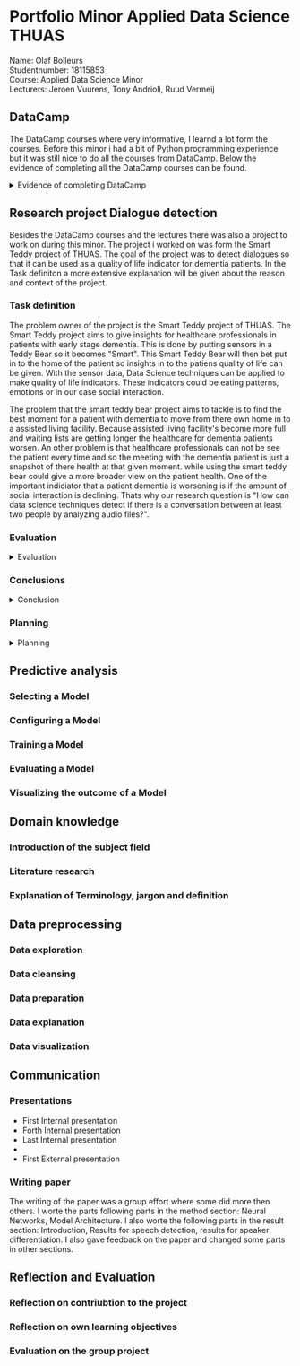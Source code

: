# Portfolio Minor Applied Data Science THUAS
Name: Olaf Bolleurs  <br />
Studentnumber: 18115853 <br />
Course: Applied Data Science Minor <br />
Lecturers: Jeroen Vuurens, Tony Andrioli, Ruud Vermeij

## DataCamp
The DataCamp courses where very informative, I learnd a lot form the courses. Before this minor i had a bit of Python programming experience but it was still nice to do all the courses from DataCamp. Below the evidence of completing all the DataCamp courses can be found.
<details> <summary>Evidence of completing DataCamp</summary>

![Images](/Evidence/datacamp_proof.png)
![Images](/Evidence/datacamp_proof_2.png)
</details>

## Research project Dialogue detection
Besides the DataCamp courses and the lectures there was also a project to work on during this minor. The project i worked on was form the Smart Teddy project of THUAS. The goal of the project was to detect dialogues so that it can be used as a quality of life indicator for dementia patients. In the Task definiton a more extensive explanation will be given about the reason and context of the project. 

### Task definition
The problem owner of the project is the Smart Teddy project of THUAS. The Smart Teddy project aims to give insights for healthcare professionals in patients with early stage dementia. This is done by putting sensors in a Teddy Bear so it becomes "Smart". This Smart Teddy Bear will then bet put in to the home of the patient so insights in to the patiens quality of life can be given. With the sensor data, Data Science techniques can be applied to make quality of life indicators. These indicators could be eating patterns, emotions or in our case social interaction.

The problem that the smart teddy bear project aims to tackle is to find the best moment for a patient with dementia to move from there own home in to a assisted living facility. Because assisted living facility's become more full and waiting lists are getting longer the healthcare for dementia patients worsen. An other problem is that healthcare professionals can not be see the patient every time and so the meeting with the dementia patient is just a snapshot of there health at that given moment. while using the smart teddy bear could give a more broader view on the patient health. One of the important indiciator that a patient dementia is worsening is if the amount of social interaction is declining. Thats why our research question is "How can data science techniques detect if there is a conversation between at least two people by analyzing audio files?".

### Evaluation
<details> <summary>Evaluation</summary>
 For as good as we did, there is still room for improvement. So for future work i recommend to look more into improving the filtering model, we have found some      papers that made a voice detection model with better accuracy scores then ours did. I think the main reason why our model does not score aswell as other models is that we needed to put some more time in to developing that model. We hade a first draft that worked great, we thought, but i made an programming error that we overlooked in evaluating and found out at a later stage of the project. So that would be the main focus for future work in my opion. 

 For the voice comparison model improvements could allwasy be made to add more speakers to the dataset so we than know for sure it is not overfitting on the   speakers we put in now. This could also be check to make a test dataset with different speakers than in the training en validiation dataset. 

 It would also be good to look more into the combining of the two models. At the moment of writing we do not have a good way of evaluating the combined model. A way of improving could be to make a dataset with more labels so an accuracy score of the two combined models can be made.
</details>

### Conclusions
<details> <summary>Conclusion</summary>
  The resutls of our study are very promising. We made two models with both good resutls. The results are shown bellow in two models.
  
  Resutls of the first model
  
|          | Accuracy | Precision | Recall | f1   |
|----------|----------|-----------|--------|------|
| Voice    | -        | 0.85      | 0.94   | 0.89 |
| No Voice | -        | 0.94      | 0.84   | 0.88 |
| Total    | 0.89     |           |        |      |
  
  Resutls of the second model
  
|          | Accuracy | Precision | Recall | f1   |
|----------|----------|-----------|--------|------|
| Voice    | -        | 0.96      | 0.92   | 0.94 |
| No Voice | -        | 0.93      | 0.96   | 0.94 |
| Total    | 0.94     |           |        |      |
  
  As seen in the tabels the models have good results that we as a project group are happy with. These results were gotten on a test set.
  Now the research question "How can data science techniques detect if there is a conversation between at least two people by analyzing audio files?" can be answered. We did this by making two Convolutional Neural Nerworks (CNN) with Mel Frequency Cepstral Coefficients (MFCC) as input data. The two models are combined so the first model acts as a filter for the second model. The first model filters the audio sampels that have no speech in them and feeds the sampels with speech to the second model. The second model then compares two sampels with each other to see if the sampels are form the same speaker or from a different speaker. 
  
</details>

### Planning
<details> <summary>Planning</summary>
  For this project we used Scrum for the planning of this project. We had 2 week sprints and changed every sprint form scrum master. So everyone got to be scrum master in this project group. We used the website taiga as scrumboard. [Moet ff plaatje van taiga dingen invoegen]
</details>

## Predictive analysis

### Selecting a Model

### Configuring a Model

### Training a Model

### Evaluating a Model

### Visualizing the outcome of a Model

## Domain knowledge

### Introduction of the subject field

### Literature research

### Explanation of Terminology, jargon and definition

## Data preprocessing

### Data exploration

### Data cleansing

### Data preparation

### Data explanation

### Data visualization

## Communication

### Presentations
- First Internal presentation
- Forth Internal presentation
- Last Internal presentation
- 
- First External presentation

### Writing paper
The writing of the paper was a group effort where some did more then others. I worte the parts following parts in the method section: Neural Networks, Model Architecture. I also worte the following parts in the result section: Introduction, Results for speech detection, results for speaker differentiation. I also gave feedback on the paper and changed some parts in other sections. 

## Reflection and Evaluation 

### Reflection on contriubtion to the project

### Reflection on own learning objectives

### Evaluation on the group project
